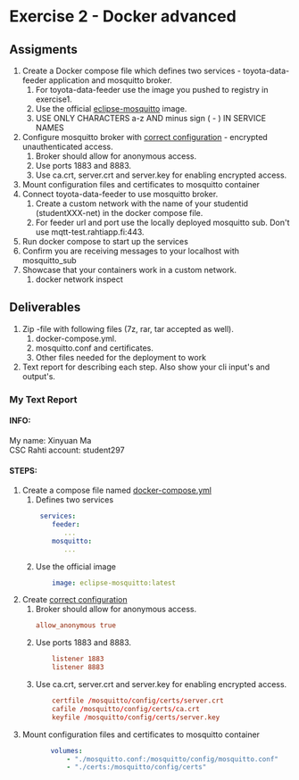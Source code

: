 # Exercise 2 - Docker advanced
## Assigments
1. Create a Docker compose file which defines two services - toyota-data-feeder application and mosquitto broker.  
    1. For toyota-data-feeder use the image you pushed to registry in exercise1.  
    2. Use the official [eclipse-mosquitto](https://hub.docker.com/_/eclipse-mosquitto/) image.  
    3. USE ONLY CHARACTERS a-z AND minus sign ( - ) IN SERVICE NAMES
2. Configure mosquitto broker with [correct configuration](https://mosquitto.org/man/mosquitto-conf-5.html) - encrypted unauthenticated access.  
    1. Broker should allow for anonymous access.  
    2. Use ports 1883 and 8883.  
    3. Use ca.crt, server.crt and server.key for enabling encrypted access.  
3. Mount configuration files and certificates to mosquitto container
4. Connect toyota-data-feeder to use mosquitto broker.  
    1. Create a custom network with the name of your studentid (studentXXX-net) in the docker compose file.  
    2. For feeder url and port use the locally deployed mosquitto sub. Don't use mqtt-test.rahtiapp.fi:443.
5. Run docker compose to start up the services
6. Confirm you are receiving messages to your localhost with mosquitto_sub
7. Showcase that your containers work in a custom network.  
    1. docker network inspect
    
## Deliverables
1. Zip -file with following files (7z, rar, tar accepted as well).  
    1. docker-compose.yml.  
    2. mosquitto.conf and certificates.  
    3. Other files needed for the deployment to work
2. Text report for describing each step. Also show your cli input's and output's.

### My Text Report
#### INFO:
   My name: Xinyuan Ma  
   CSC Rahti account: student297

#### STEPS:
1. Create a compose file named [docker-compose.yml](src/docker-compose.yml)
    1. Defines two services
       ``` yaml
        services:
           feeder:
              ...
           mosquitto:
              ...
       ```
    2. Use the official image
       ``` yaml
           image: eclipse-mosquitto:latest
       ``` 
2. Create [correct configuration](src/mosquitto.conf)
    1. Broker should allow for anonymous access. 
        ``` conf
        allow_anonymous true
        ```
    2. Use ports 1883 and 8883.  
        ``` conf
            listener 1883
            listener 8883
        ```
    3. Use ca.crt, server.crt and server.key for enabling encrypted access.
        ``` conf
            certfile /mosquitto/config/certs/server.crt
            cafile /mosquitto/config/certs/ca.crt
            keyfile /mosquitto/config/certs/server.key
        ```
3.  Mount configuration files and certificates to mosquitto container
     ``` yaml
            volumes:
                - "./mosquitto.conf:/mosquitto/config/mosquitto.conf"
                - "./certs:/mosquitto/config/certs"
    ```